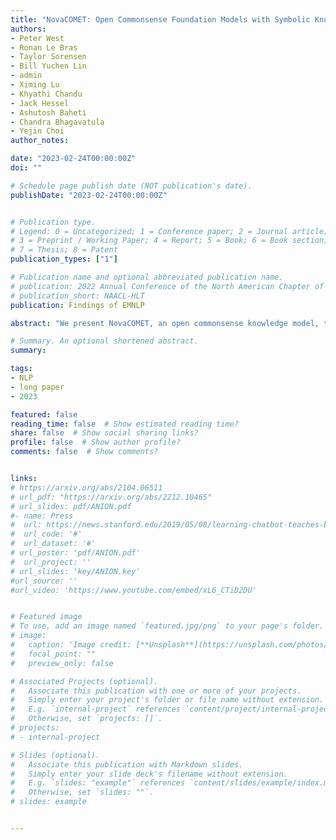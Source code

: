 ```yaml
---
title: "NovaCOMET: Open Commonsense Foundation Models with Symbolic Knowledge Distillation"
authors:
- Peter West
- Ronan Le Bras
- Taylor Sorensen
- Bill Yuchen Lin
- admin
- Ximing Lu
- Khyathi Chandu
- Jack Hessel
- Ashutosh Baheti
- Chandra Bhagavatula
- Yejin Choi
author_notes:

date: "2023-02-24T00:00:00Z"
doi: ""

# Schedule page publish date (NOT publication's date).
publishDate: "2023-02-24T00:00:00Z"


# Publication type.
# Legend: 0 = Uncategorized; 1 = Conference paper; 2 = Journal article;
# 3 = Preprint / Working Paper; 4 = Report; 5 = Book; 6 = Book section;
# 7 = Thesis; 8 = Patent
publication_types: ["1"]

# Publication name and optional abbreviated publication name.
# publication: 2022 Annual Conference of the North American Chapter of the Association for Computational Linguistics
# publication_short: NAACL-HLT
publication: Findings of EMNLP

abstract: "We present NovaCOMET, an open commonsense knowledge model, that combines the best aspects of knowledge and general task models. Compared to previous knowledge models, NovaCOMET allows open-format relations enabling direct application to reasoning tasks; compared to general task models like Flan-T5, it explicitly centers knowledge, enabling superior performance for commonsense reasoning. NovaCOMET leverages the knowledge of opaque proprietary models to create an open knowledge pipeline. First, knowledge is symbolically distilled into NovAtomic, a publicly-released discrete knowledge graph which can be audited, critiqued, and filtered.  Next, we train NovaCOMET on NovAtomic by fine-tuning an open-source pretrained model.  NovaCOMET uses an open-format training objective, replacing the fixed relation sets of past knowledge models, enabling arbitrary structures within the data to serve as inputs or outputs. The resulting generation model, optionally augmented with human annotation, matches or exceeds comparable open task models like Flan-T5 on a range of commonsense generation tasks. NovaCOMET serves as a counterexample to the contemporary focus on instruction tuning only, demonstrating a distinct advantage to explicitly modeling commonsense knowledge as well. "

# Summary. An optional shortened abstract.
summary:

tags:
- NLP
- long paper
- 2023

featured: false
reading_time: false  # Show estimated reading time?
share: false  # Show social sharing links?
profile: false  # Show author profile?
comments: false  # Show comments?


links:
# https://arxiv.org/abs/2104.06511
# url_pdf: "https://arxiv.org/abs/2212.10465"
# url_slides: pdf/ANION.pdf
#- name: Press
#  url: https://news.stanford.edu/2019/05/08/learning-chatbot-teaches-beats-flashcards/
#  url_code: '#'
#  url_dataset: '#'
# url_poster: 'pdf/ANION.pdf'
#  url_project: ''
# url_slides: 'key/ANION.key'
#url_source: ''
#url_video: 'https://www.youtube.com/embed/xL6_CTiD2DU'


# Featured image
# To use, add an image named `featured.jpg/png` to your page's folder.
# image:
#   caption: 'Image credit: [**Unsplash**](https://unsplash.com/photos/pLCdAaMFLTE)'
#   focal_point: ""
#   preview_only: false

# Associated Projects (optional).
#   Associate this publication with one or more of your projects.
#   Simply enter your project's folder or file name without extension.
#   E.g. `internal-project` references `content/project/internal-project/index.md`.
#   Otherwise, set `projects: []`.
# projects:
# - internal-project

# Slides (optional).
#   Associate this publication with Markdown slides.
#   Simply enter your slide deck's filename without extension.
#   E.g. `slides: "example"` references `content/slides/example/index.md`.
#   Otherwise, set `slides: ""`.
# slides: example


---
```



<!-- {{% callout note %}}
Click the *Cite* button above to demo the feature to enable visitors to import publication metadata into their reference management software.
{{% /callout %}}

{{% callout note %}}
Create your slides in Markdown - click the *Slides* button to check out the example.
{{% /callout %}}

Supplementary notes can be added here, including [code, math, and images](https://wowchemy.com/docs/writing-markdown-latex/). -->
